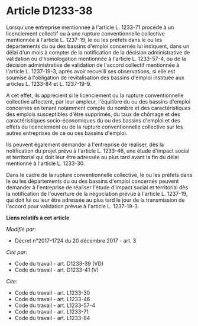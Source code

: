 # Article D1233-38

Lorsqu'une entreprise mentionnée à l'article L. 1233-71 procède à un licenciement collectif ou à une rupture conventionnelle
collective mentionnée à l'article L. 1237-19, le ou les préfets dans le ou les départements du ou des bassins d'emploi
concernés lui indiquent, dans un délai d'un mois à compter de la notification de la décision administrative de validation ou
d'homologation mentionnée à l'article L. 1233-57-4, ou de la décision administrative de validation de l'accord collectif
mentionnée à l'article L. 1237-19-3, après avoir recueilli ses observations, si elle est soumise à l'obligation de
revitalisation des bassins d'emploi instituée aux articles L. 1233-84 et L. 1237-19-9.

A cet effet, ils apprécient si le licenciement ou la rupture conventionnelle collective affectent, par leur ampleur,
l'équilibre du ou des bassins d'emploi concernés en tenant notamment compte du nombre et des caractéristiques des emplois
susceptibles d'être supprimés, du taux de chômage et des caractéristiques socio-économiques du ou des bassins d'emploi et des
effets du licenciement ou de la rupture conventionnelle collective sur les autres entreprises de ce ou ces bassins d'emploi.

Ils peuvent également demander à l'entreprise de réaliser, dès la notification du projet prévu à l'article L. 1233-46, une
étude d'impact social et territorial qui doit leur être adressée au plus tard avant la fin du délai mentionné à l'article L.
1233-30.

Dans le cadre de la rupture conventionnelle collective, le ou les préfets dans le ou les départements du ou des bassins
d'emploi concernés peuvent demander à l'entreprise de réaliser l'étude d'impact social et territorial dès la notification de
l'ouverture de la négociation prévue à l'article L. 1237-19, qui doit lui ou leur être adressée au plus tard le jour de la
transmission de l'accord pour validation prévue à l'article L. 1237-19-3.

**Liens relatifs à cet article**

_Modifié par_:

  - Décret n°2017-1724 du 20 décembre 2017 - art. 3

_Cité par_:

  - Code du travail - art. D1233-39 (VD)
  - Code du travail - art. D1233-41 (V)

_Cite_:

  - Code du travail - art. L1233-30
  - Code du travail - art. L1233-46
  - Code du travail - art. L1233-57-4
  - Code du travail - art. L1233-71
  - Code du travail - art. L1233-84
